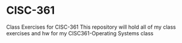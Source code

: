 # CISC-361
Class Exercises for CISC-361
This repository will hold all of my class exercises and hw for my CISC361-Operating Systems class
